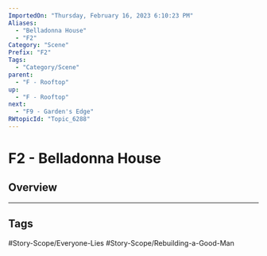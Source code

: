 ```yaml
---
ImportedOn: "Thursday, February 16, 2023 6:10:23 PM"
Aliases:
  - "Belladonna House"
  - "F2"
Category: "Scene"
Prefix: "F2"
Tags:
  - "Category/Scene"
parent:
  - "F - Rooftop"
up:
  - "F - Rooftop"
next:
  - "F9 - Garden's Edge"
RWtopicId: "Topic_6288"
---
```

# F2 - Belladonna House
## Overview

---
## Tags
#Story-Scope/Everyone-Lies #Story-Scope/Rebuilding-a-Good-Man

